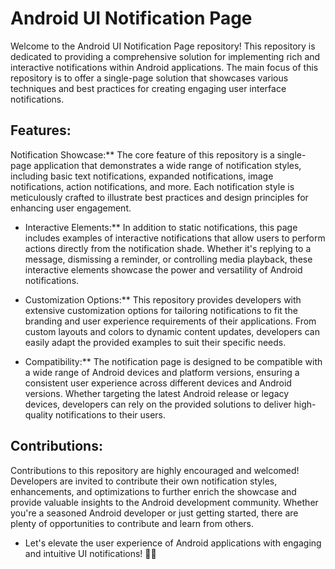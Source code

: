 # Android UI Notification Page

Welcome to the Android UI Notification Page repository! This repository is dedicated to providing a comprehensive solution for implementing rich and interactive notifications within Android applications. The main focus of this repository is to offer a single-page solution that showcases various techniques and best practices for creating engaging user interface notifications.

## Features:

Notification Showcase:** The core feature of this repository is a single-page application that demonstrates a wide range of notification styles, including basic text notifications, expanded notifications, image notifications, action notifications, and more. Each notification style is meticulously crafted to illustrate best practices and design principles for enhancing user engagement.

  -  Interactive Elements:** In addition to static notifications, this page includes examples of interactive notifications that allow users to perform actions directly from the notification shade. Whether it's replying to a message, dismissing a reminder, or controlling media playback, these interactive elements showcase the power and versatility of Android notifications.

  -  Customization Options:** This repository provides developers with extensive customization options for tailoring notifications to fit the branding and user experience requirements of their applications. From custom layouts and colors to dynamic content updates, developers can easily adapt the provided examples to suit their specific needs.

  -  Compatibility:** The notification page is designed to be compatible with a wide range of Android devices and platform versions, ensuring a consistent user experience across different devices and Android versions. Whether targeting the latest Android release or legacy devices, developers can rely on the provided solutions to deliver high-quality notifications to their users.

## Contributions:

Contributions to this repository are highly encouraged and welcomed! Developers are invited to contribute their own notification styles, enhancements, and optimizations to further enrich the showcase and provide valuable insights to the Android development community. Whether you're a seasoned Android developer or just getting started, there are plenty of opportunities to contribute and learn from others.

  - Let's elevate the user experience of Android applications with engaging and intuitive UI notifications! 📱✨
